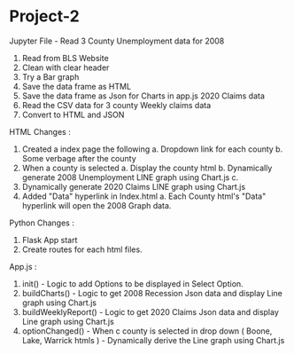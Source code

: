 # Project-2

Jupyter File - Read 3 County Unemployment data for 2008
  1. Read from BLS Website
  2. Clean with clear header
  3. Try a Bar graph
  4. Save the data frame as HTML
  5. Save the data frame as Json for Charts in app.js 2020 Claims data
  6. Read the CSV data for 3 county Weekly claims data
  7. Convert to HTML and JSON

HTML Changes :
   1. Created a index page the following a. Dropdown link for each county b. Some verbage after the county
  2. When a county is selected a. Display the county html b. Dynamically generate 2008 Unemployment LINE graph using Chart.js c. 
  3. Dynamically generate 2020 Claims LINE graph using Chart.js
  4. Added "Data" hyperlink in Index.html a. Each County html's "Data" hyperlink will open the 2008 Graph data.

Python Changes :

  1. Flask App start
  2. Create routes for each html files.

App.js :

  1. init() - Logic to add Options to be displayed in Select Option.
  2. buildCharts() - Logic to get 2008 Recession Json data and display Line graph using Chart.js
  3. buildWeeklyReport() - Logic to get 2020 Claims Json data and display Line graph using Chart.js
  4. optionChanged() - When c county is selected in drop down ( Boone, Lake, Warrick htmls ) - Dynamically derive the Line graph using Chart.js 

